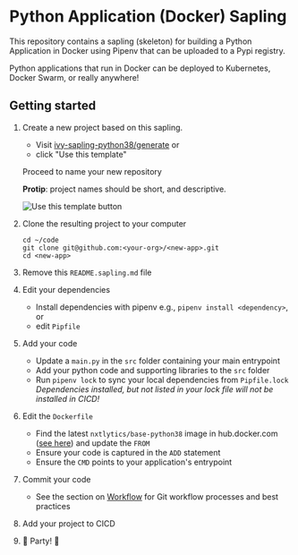 # Python Application (Docker) Sapling

This repository contains a sapling (skeleton) for building a Python Application in Docker using Pipenv that can be uploaded to a Pypi registry.

Python applications that run in Docker can be deployed to Kubernetes, Docker Swarm, or really anywhere!

## Getting started

1. Create a new project based on this sapling.
    * Visit [ivy-sapling-python38/generate](https://github.com/nxtlytics/ivy-sapling-python38/generate) or
    * click "Use this template"

    Proceed to name your new repository

    **Protip**: project names should be short, and descriptive. 

    ![Use this template button](https://help.github.com/assets/images/help/repository/use-this-template-button.png)

2. Clone the resulting project to your computer
    ```
    cd ~/code
    git clone git@github.com:<your-org>/<new-app>.git
    cd <new-app>
    ```

3. Remove this `README.sapling.md` file

4. Edit your dependencies
    * Install dependencies with pipenv e.g., `pipenv install <dependency>`, or
    * edit `Pipfile`

5. Add your code
    * Update a `main.py` in the `src` folder containing your main entrypoint
    * Add your python code and supporting libraries to the `src` folder
    * Run `pipenv lock` to sync your local dependencies from `Pipfile.lock`
      *Dependencies installed, but not listed in your lock file will not be installed in CICD!*

6. Edit the `Dockerfile`
    * Find the latest `nxtlytics/base-python38` image in hub.docker.com ([see here](https://hub.docker.com/r/nxtlytics/base-python38/tags))
      and update the `FROM`
    * Ensure your code is captured in the `ADD` statement
    * Ensure the `CMD` points to your application's entrypoint

7. Commit your code
    * See the section on [Workflow](#Workflow) for Git workflow processes and best practices

8. Add your project to CICD

9. 🎉 Party! 🎉
